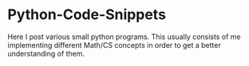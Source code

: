 # Python-Code-Snippets
Here I post various small python programs. This usually consists of me implementing different Math/CS concepts in order to get a better understanding of them.
